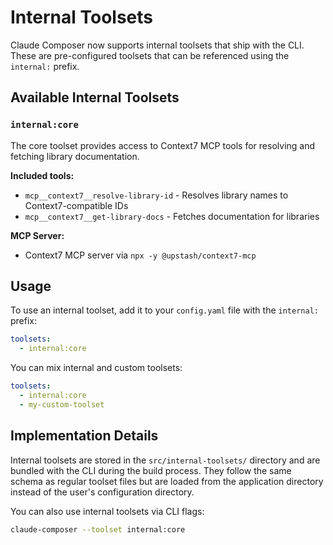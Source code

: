 # Internal Toolsets

Claude Composer now supports internal toolsets that ship with the CLI. These are pre-configured toolsets that can be referenced using the `internal:` prefix.

## Available Internal Toolsets

### `internal:core`

The core toolset provides access to Context7 MCP tools for resolving and fetching library documentation.

**Included tools:**

- `mcp__context7__resolve-library-id` - Resolves library names to Context7-compatible IDs
- `mcp__context7__get-library-docs` - Fetches documentation for libraries

**MCP Server:**

- Context7 MCP server via `npx -y @upstash/context7-mcp`

## Usage

To use an internal toolset, add it to your `config.yaml` file with the `internal:` prefix:

```yaml
toolsets:
  - internal:core
```

You can mix internal and custom toolsets:

```yaml
toolsets:
  - internal:core
  - my-custom-toolset
```

## Implementation Details

Internal toolsets are stored in the `src/internal-toolsets/` directory and are bundled with the CLI during the build process. They follow the same schema as regular toolset files but are loaded from the application directory instead of the user's configuration directory.

You can also use internal toolsets via CLI flags:

```bash
claude-composer --toolset internal:core
```
